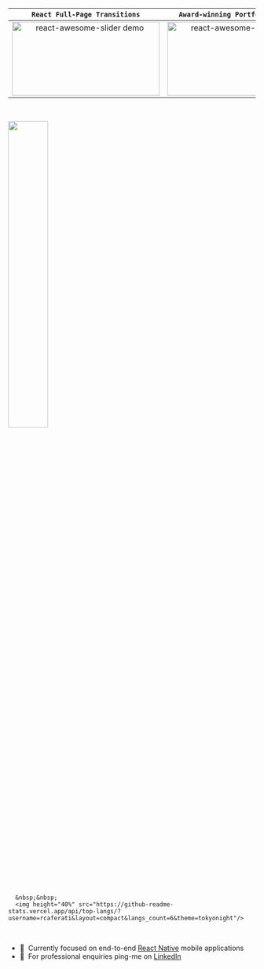 


| `React Full-Page Transitions` | `Award-winning Portfolio Website` |
|:-:|:-:|
| <div><a href="https://github.com/rcaferati/react-awesome-slider"><img height="150" width="300" alt="react-awesome-slider demo" src="https://github.com/rcaferati/react-awesome-slider/blob/master/demo/public/images/fullscreen.gif?raw=true"/></a></div> | <div><a href="https://caferati.me"><img height="150" width="300" alt="react-awesome-slider demo" src="https://caferati.me/images/rafael-caferati-web-developer-portfolio.gif"/></a></div> |

&nbsp;&nbsp;
<div>
      <img height="40%" src="https://github-readme-stats.vercel.app/api?username=rcaferati&show_icons=true&theme=tokyonight&include_all_commits=true&count_private=true"/>

      &nbsp;&nbsp;
      <img height="40%" src="https://github-readme-stats.vercel.app/api/top-langs/?username=rcaferati&layout=compact&langs_count=6&theme=tokyonight"/>
</div>

&nbsp;&nbsp;
- 📱&nbsp; Currently focused on end-to-end [React Native](https://linkedin.com/in/rcaferati) mobile applications
- 💬&nbsp; For professional enquiries ping-me on [LinkedIn](https://linkedin.com/in/rcaferati)


